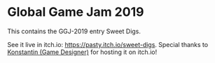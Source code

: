 # Global Game Jam 2019
This contains the GGJ-2019 entry Sweet Digs.

See it live in itch.io:  https://pasty.itch.io/sweet-digs.  Special thanks to [Konstantin (Game Designer)](https://sites.google.com/view/konstantinboyko) for hosting it on itch.io!
